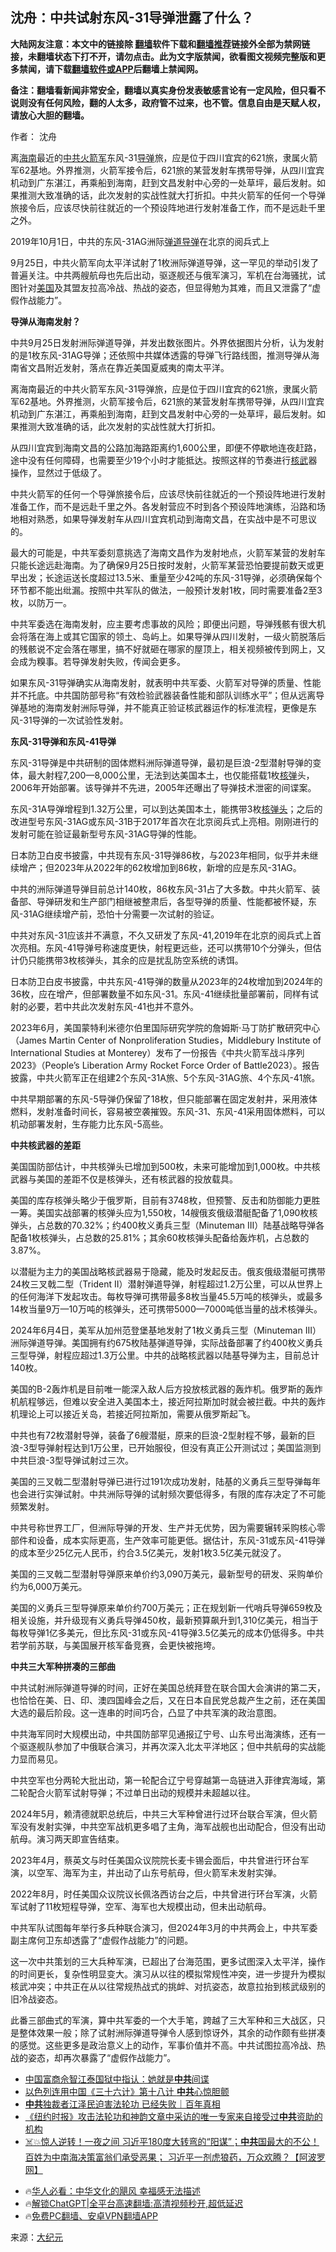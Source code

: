  <!-- 面包屑导航 --> <h2>沈舟：中共试射东风-31导弹泄露了什么？</h2> <p class="notice"><b>大陆网友注意：本文中的链接除 <a href="https://github.com/bannedbook/fanqiang" >翻墙</a>软件下载和<a href="https://github.com/killgcd/justmysocks/blob/master/README.md">翻墙推荐</a>链接外全部为禁网链接，未翻墙状态下打不开，请勿点击。此为文字版禁闻，欲看图文视频完整版和更多禁闻，请下载<a href="https://github.com/bannedbook/fanqiang">翻墙软件或APP</a>后翻墙上禁闻网。</p><p>备注：翻墙看新闻非常安全，翻墙以真实身份发表敏感言论有一定风险，但只看不说则没有任何风险，翻的人太多，政府管不过来，也不管。信息自由是天赋人权，请放心大胆的翻墙。</b></p>  <div class="entry"> <p>作者： 沈舟</p> <p id="summary">离<a href="https://www.bannedbook.org/bnews/tag/%e6%b5%b7%e5%8d%97/" class="st_tag internal_tag" rel="tag" title="标签 海南 下的日志">海南</a>最近的<a href="https://www.bannedbook.org/bnews/tag/%e4%b8%ad%e5%85%b1/" class="st_tag internal_tag" rel="tag" title="标签 中共 下的日志">中共</a><a href="https://www.bannedbook.org/bnews/tag/%E7%81%AB%E7%AE%AD%E5%86%9B/" class="st_tag internal_tag" rel="tag" title="标签 火箭军 下的日志">火箭军</a>东风-31<a href="https://www.bannedbook.org/bnews/tag/%e5%af%bc%e5%bc%b9/" class="st_tag internal_tag" rel="tag" title="标签 导弹 下的日志">导弹</a>旅，应是位于四川宜宾的621旅，隶属火箭军62基地。外界推测，火箭军接令后，621旅的某营发射车携带导弹，从四川宜宾机动到广东湛江，再乘船到海南，赶到文昌发射中心旁的一处草坪，最后发射。如果推测大致准确的话，此次发射的实战性就大打折扣。中共火箭军的任何一个导弹旅接令后，应该尽快前往就近的一个预设阵地进行发射准备工作，而不是远赴千里之外。</p> <p id="conimg">2019年10月1日，中共的东风-31AG洲际<a href="https://www.bannedbook.org/bnews/tag/%E5%BC%B9%E9%81%93%E5%AF%BC%E5%BC%B9/" class="st_tag internal_tag" rel="tag" title="标签 弹道导弹 下的日志">弹道导弹</a>在北京的阅兵式上</p> <p>9月25日，中共火箭军向太平洋试射了1枚洲际弹道导弹，这一罕见的举动引发了普遍关注。中共两艘航母也先后出动，驱逐舰还与俄军演习，军机在台海骚扰，试图针对<a href="https://www.bannedbook.org/bnews/tag/%e7%be%8e%e5%9b%bd/" class="st_tag internal_tag" rel="tag" title="标签 美国 下的日志">美国</a>及其盟友拉高冷战、热战的姿态，但显得勉为其难，而且又泄露了“虚假作战能力”。</p> <p><strong>导弹从海南发射？</strong></p> <p>中共9月25日发射洲际弹道导弹，并发出数张图片。外界依据图片分析，认为发射的是1枚东风-31AG导弹；还依照中共媒体透露的导弹飞行路线图，推测导弹从海南省文昌附近发射，落点在靠近美国夏威夷的南太平洋。</p> <p>离海南最近的中共火箭军东风-31导弹旅，应是位于四川宜宾的621旅，隶属火箭军62基地。外界推测，火箭军接令后，621旅的某营发射车携带导弹，从四川宜宾机动到广东湛江，再乘船到海南，赶到文昌发射中心旁的一处草坪，最后发射。如果推测大致准确的话，此次发射的实战性就大打折扣。</p> <p>从四川宜宾到海南文昌的公路加海路距离约1,600公里，即便不停歇地连夜赶路，途中没有任何障碍，也需要至少19个小时才能抵达。按照这样的节奏进行<a href="https://www.bannedbook.org/bnews/tag/%E6%A0%B8%E6%AD%A6/" class="st_tag internal_tag" rel="tag" title="标签 核武 下的日志">核武</a>器操作，显然过于低级了。</p> <p>中共火箭军的任何一个导弹旅接令后，应该尽快前往就近的一个预设阵地进行发射准备工作，而不是远赴千里之外。各发射营应不时到各个预设阵地演练，沿路和场地相对熟悉，如果导弹发射车从四川宜宾机动到海南文昌，在实战中是不可思议的。</p> <p>最大的可能是，中共军委刻意挑选了海南文昌作为发射地点，火箭军某营的发射车只能长途远赴海南。为了确保9月25日按时发射，火箭军某营恐怕要提前数天或更早出发；长途运送长度超过13.5米、重量至少42吨的东风-31导弹，必须确保每个环节都不能出纰漏。按照中共军队的做法，一般预计发射1枚，同时需要准备2至3枚，以防万一。</p>  <p>中共军委选在海南发射，应主要考虑事故的风险；即便出问题，导弹残骸有很大机会将落在海上或其它国家的领土、岛屿上。如果导弹从四川发射，一级火箭脱落后的残骸说不定会落在哪里，搞不好就砸在哪家的屋顶上，相关视频被传到网上，又会成为糗事。若导弹发射失败，传闻会更多。</p> <p>如果东风-31导弹确实从海南发射，就表明中共军委、火箭军对导弹的质量、性能并不托底。中共国防部号称“有效检验武器装备性能和部队训练水平”；但从远离导弹基地的海南发射洲际导弹，并不能真正验证核武器运作的标准流程，更像是东风-31导弹的一次试验性发射。</p> <p><strong>东风-31导弹和东风-41导弹</strong></p> <p>东风-31导弹是中共研制的固体燃料洲际弹道导弹，最初是巨浪-2型潜射导弹的变体，最大射程7,200—8,000公里，无法到达美国本土，也仅能搭载1枚<a href="https://www.bannedbook.org/bnews/tag/%e6%a0%b8%e5%bc%b9/" class="st_tag internal_tag" rel="tag" title="标签 核弹 下的日志">核弹</a>头，2006年开始部署。该导弹并不先进，2005年还曝出了导弹技术泄密的间谍案。</p> <p>东风-31A导弹增程到1.32万公里，可以到达美国本土，能携带3枚<a href="https://www.bannedbook.org/bnews/tag/%e6%a0%b8%e5%bc%b9%e5%a4%b4/" class="st_tag internal_tag" rel="tag" title="标签 核弹头 下的日志">核弹头</a>；之后的改进型号东风-31AG或东风-31B于2017年首次在北京阅兵式上亮相。刚刚进行的发射可能在验证最新型号东风-31AG导弹的性能。</p> <p>日本防卫白皮书披露，中共现有东风-31导弹86枚，与2023年相同，似乎并未继续增产；但2023年从2022年的62枚增加到86枚，新增的应是东风-31AG。</p> <p>中共的洲际弹道导弹目前总计140枚，86枚东风-31占了大多数。中共火箭军、装备部、导弹研发和生产部门相继被整肃后，各型导弹的质量、性能都被怀疑，东风-31AG继续增产前，恐怕十分需要一次试射的验证。</p> <p>中共对东风-31应该并不满意，不久又研发了东风-41,2019年在北京的阅兵式上首次亮相。东风-41导弹号称速度更快，射程更远些，还可以携带10个分弹头，但估计仍只能携带3枚核弹头，其余的应是扰乱防空系统的诱饵。</p> <p>日本防卫白皮书披露，中共东风-41导弹的数量从2023年的24枚增加到2024年的36枚，应在增产，但部署数量不如东风-31。东风-41继续批量部署前，同样有试射的必要，若中共此次发射东风-41也并不意外。</p> <p>2023年6月，美国蒙特利米德尔伯里国际研究学院的詹姆斯‧马丁防扩散研究中心（James Martin Center of Nonproliferation Studies，Middlebury Institute of International Studies at Monterey）发布了一份报告《中共火箭军战斗序列2023》（People&#8217;s Liberation Army Rocket Force Order of Battle2023）。报告披露，中共火箭军正在组建2个东风-31A旅、5个东风-31AG旅、4个东风-41旅。</p>  <p>中共早期部署的东风-5导弹仍保留了18枚，但只能部署在固定发射井，采用液体燃料，发射准备时间长，容易被空袭摧毁。东风-31、东风-41采用固体燃料，可以机动部署发射，生存能力比东风-5高些。</p> <p><strong>中共核武器的差距</strong></p> <p>美国国防部估计，中共核弹头已增加到500枚，未来可能增加到1,000枚。中共核武器与美国的差距不仅是核弹头，还有核武器的投放载具。</p> <p>美国的库存核弹头略少于俄罗斯，目前有3748枚，但预警、反击和防御能力更胜一筹。美国实战部署的核弹头应为1,550枚，14艘俄亥俄级潜艇配备了1,090枚核弹头，占总数的70.32%；约400枚义勇兵三型（Minuteman III）陆基战略导弹各配备1枚核弹头，占总数的25.81%；其余60枚核弹头配备给轰炸机，占总数的3.87%。</p> <p>以潜艇为主力的美国战略核武器易于隐藏，能及时发起反击。俄亥俄级潜艇可携带24枚三叉戟二型（Trident II）潜射弹道导弹，射程超过1.2万公里，可以从世界上的任何海洋下发起攻击。每枚导弹可携带最多8枚当量45.5万吨的核弹头，或最多14枚当量9万—10万吨的核弹头，还可携带5000—7000吨低当量的战术核弹头。</p> <p>2024年6月4日，美军从加州范登堡基地发射了1枚义勇兵三型（Minuteman III）洲际弹道导弹。美国拥有约675枚陆基弹道导弹，实际战备部署了约400枚义勇兵三型导弹，射程应超过1.3万公里。中共的战略核武器以陆基导弹为主，目前总计140枚。</p> <p>美国的B-2轰炸机是目前唯一能深入敌人后方投放核武器的轰炸机。俄罗斯的轰炸机航程够远，但难以安全进入美国本土，接近阿拉斯加时就会被拦截。中共的轰炸机理论上可以接近关岛，若接近阿拉斯加，需要从俄罗斯起飞。</p> <p>中共也有72枚潜射导弹，装备了6艘潜艇，原来的巨浪-2型射程不够，最新的巨浪-3型导弹射程达到1万公里，已开始服役，但没有真正公开测试过；美国监测到中共巨浪-3型导弹试射过三次。</p> <p>美国的三叉戟二型潜射导弹已进行过191次成功发射，陆基的义勇兵三型导弹每年也会进行实弹试射。中共洲际导弹的试射频次要低得多，有限的库存决定了不可能频繁发射。</p> <p>中共号称世界工厂，但洲际导弹的开发、生产并无优势，因为需要辗转采购核心零部件和设备，成本实际更高，生产效率可能更低。据估计，东风-31或东风-41导弹的成本至少25亿元人民币，约合3.5亿美元，发射1枚3.5亿美元就没了。</p>  <p>美国的三叉戟二型潜射导弹原来单价约3,090万美元，最新型号的研发、采购单价约为6,000万美元。</p> <p>美国的义勇兵三型导弹原来单价约700万美元；正在规划新一代哨兵导弹659枚及相关设施，并升级现有义勇兵导弹450枚，最新预算飙升到1,310亿美元，相当于每枚导弹1亿多美元，但比东风-31或东风-41导弹3.5亿美元的成本仍低得多。中共若学前苏联，与美国展开核军备竞赛，会更快被拖垮。</p> <p><strong>中共三大军种拼凑的三部曲</strong></p> <p>中共试射洲际弹道导弹的时间，正好在美国总统拜登在联合国大会演讲的第二天，也恰恰在美、日、印、澳四国峰会之后，又在日本自民党总裁产生之前，还在美国大选的最后阶段。这一连串的时间巧合，凸显了中共军演的政治意图。</p> <p>中共海军同时大规模出动，中共国防部罕见通报辽宁号、山东号出海演练，还有一个驱逐舰队参加了中俄联合演习，并再次深入北太平洋地区；但中共航母的实战能力显而易见。</p> <p>中共空军也分两轮大批出动，第一轮配合辽宁号穿越第一岛链进入菲律宾海域，第二轮配合火箭军试射导弹；不过单日出动的规模并未超越以往。</p> <p>2024年5月，赖清德就职总统后，中共三大军种曾进行过环台联合军演，但火箭军没有发射实弹，中共空军战机更多唱了主角，海军战舰也出动配合，但没有出动航母。演习两天即宣告结束。</p> <p>2023年4月，蔡英文与时任美国众议院院长麦卡锡会面后，中共曾进行环台军演，以空军、海军为主，并出动了山东号航母，但火箭军未发射实弹。</p> <p>2022年8月，时任美国众议院议长佩洛西访台之后，中共曾进行环台军演，火箭军试射了11枚短程导弹，空军、海军也大规模出动，但未出动航母。</p> <p>中共军队试图每年举行多兵种联合演习，但2024年3月的中共两会上，中共军委副主席何卫东却透露了“虚假作战能力”的问题。</p>  <p>这一次中共策划的三大兵种军演，已超出了台海范围，更多试图深入太平洋，操作的时间更长，复杂性明显变大。演习从以往的模拟常规性冲突，进一步提升为模拟核武冲突；中共正在从以往常规热战式的挑衅、对抗姿态，故意拉抬到核武级别的旧冷战姿态。</p> <p>此番三部曲式的军演，算中共军委的一个大手笔，跨越了三大军种和三大战区，只是整体效果一般；除了试射洲际弹道导弹令人感到惊讶外，其余的动作颇有些拼凑的感觉。这些更多是政治意义上的动作，军事价值并不高。中共试图拉高冷战、热战的姿态，却再次暴露了“虚假作战能力”。</p> <!--<div id="taboola-mid-1"></div>--><ul class='op-related-articles' title='相关阅读'> <li><a href='https://www.bannedbook.org/bnews/topimagenews/20241001/2095974.html' target='_blank'>中国富商佘智江泰国狱中指认：她就是<b>中共</b>间谍</a></li> <li><a href='https://www.bannedbook.org/bnews/ccpdope/20241001/2095969.html' target='_blank'>以色列连用中国《三十六计》第十八计 <b>中共</b>心惊胆颤</a></li> <li><a href='https://www.bannedbook.org/bnews/sohnews/20241001/2095966.html' target='_blank'><b>中共</b>独裁者江泽民迫害法轮功 已经失败｜百年真相</a></li> <li><a href='https://www.bannedbook.org/bnews/sohnews/20241001/2095961.html' target='_blank'>《纽约时报》攻击法轮功和神韵文章中采访的唯一专家来自接受过<b>中共</b>资助的机构</a></li> <li><a href='https://www.bannedbook.org/bnews/bannedvideo/20241001/2095949.html' target='_blank'>☠️💥惊人逆转！一夜之间 习近平180度大转弯的“阳谋”；<b>中共</b>国最大的不公！百姓为中南海决策富翁们承受恶果； 习近平一剂虎狼药，万众欢腾？【阿波罗网】</a></li> </ul> <ul class="texttj"> <!--<li>🔥<a href="https://www.bannedbook.org/bnews/ssgc/20230219/1850782.html" target="_blank">法国犹太老板：神告诉我们，只有一位中国人能救人类</a></li>--> <li>🔥<a href="https://www.bannedbook.org/bnews/comments/20220220/1694796.html" target="_blank">华人必看：中华文化的飓风 幸福感无法描述</a></li> <li>🔥<a href="https://github.com/bannedbook/fanqiang/wiki/V2ray%E6%9C%BA%E5%9C%BA" target="_blank">解锁ChatGPT|全平台高速翻墙:高清视频秒开,超低延迟</a></li> <li>🔥<a href="https://github.com/bannedbook/fanqiang/wiki/%E7%A6%81%E9%97%BB%E7%BD%91%E5%AE%89%E5%8D%93%E7%BF%BB%E5%A2%99%E6%96%B0%E9%97%BBAPP" target="_blank">免费PC翻墙、安卓VPN翻墙APP</a></li> </ul><p class="src-info">来源：<span class='wp_keywordlink_affiliate'><a href="http://www.epochtimes.com/" title="大纪元" target="_blank">大纪元</a></span> </p><a name='sharetosocial'></a> <div style="margin-bottom:5px;padding-bottom:5px;clear:both"> <div id="archive-pix-1" class="banner-ads"> <!-- AuctionX Display platform tag START --> <div id="27602x728x90x621x_ADSLOT1" clicktrack="%%CLICK_URL_ESC%%"></div>  <!-- AuctionX Display platform tag END --> </div> <div id="archive-pix-2" class="banner-ads"> <!-- AuctionX Display platform tag START --> <div id="27556x300x250x621x_ADSLOT1" clicktrack="%%CLICK_URL_ESC%%" style="margin:0 auto;text-align:center"></div>  <!-- AuctionX Display platform tag END --> </div> </div>  <div id="archive-pix-1" class="banner-ads"> <!-- AuctionX Display platform tag START --> <div id="27603x728x90x621x_ADSLOT1" clicktrack="%%CLICK_URL_ESC%%"></div>  <!-- AuctionX Display platform tag END --> </div> </div><!--END ENTRY--> 